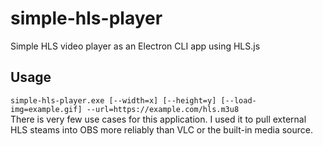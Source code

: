 # simple-hls-player
Simple HLS video player as an Electron CLI app using HLS.js

## Usage
`simple-hls-player.exe [--width=x] [--height=y] [--load-img=example.gif] --url=https://example.com/hls.m3u8`  
There is very few use cases for this application. I used it to pull external HLS steams into OBS more reliably than VLC or the built-in media source.
